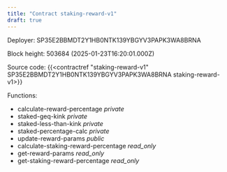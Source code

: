 ```yaml
---
title: "Contract staking-reward-v1"
draft: true
---
```

Deployer: SP35E2BBMDT2Y1HB0NTK139YBGYV3PAPK3WA8BRNA


 



Block height: 503684 (2025-01-23T16:20:01.000Z)

Source code: {{<contractref "staking-reward-v1" SP35E2BBMDT2Y1HB0NTK139YBGYV3PAPK3WA8BRNA staking-reward-v1>}}

Functions:

* calculate-reward-percentage _private_
* staked-geq-kink _private_
* staked-less-than-kink _private_
* staked-percentage-calc _private_
* update-reward-params _public_
* calculate-staking-reward-percentage _read_only_
* get-reward-params _read_only_
* get-staking-reward-percentage _read_only_
